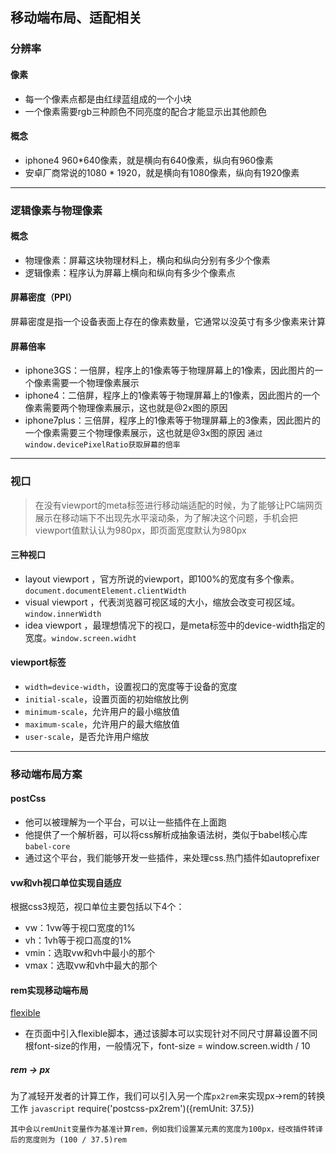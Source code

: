 ## 移动端布局、适配相关
### 分辨率
#### 像素
- 每一个像素点都是由红绿蓝组成的一个小块
- 一个像素需要rgb三种颜色不同亮度的配合才能显示出其他颜色
#### 概念
- iphone4 960*640像素，就是横向有640像素，纵向有960像素
- 安卓厂商常说的1080 * 1920，就是横向有1080像素，纵向有1920像素

---

### 逻辑像素与物理像素
#### 概念
- 物理像素：屏幕这块物理材料上，横向和纵向分别有多少个像素
- 逻辑像素：程序认为屏幕上横向和纵向有多少个像素点
#### 屏幕密度（PPI）
屏幕密度是指一个设备表面上存在的像素数量，它通常以没英寸有多少像素来计算
#### 屏幕倍率
- iphone3GS：一倍屏，程序上的1像素等于物理屏幕上的1像素，因此图片的一个像素需要一个物理像素展示
- iphone4：二倍屏，程序上的1像素等于物理屏幕上的1像素，因此图片的一个像素需要两个物理像素展示，这也就是@2x图的原因
- iphone7plus：三倍屏，程序上的1像素等于物理屏幕上的3像素，因此图片的一个像素需要三个物理像素展示，这也就是@3x图的原因
``通过window.devicePixelRatio获取屏幕的倍率``

---

### 视口
> 在没有viewport的meta标签进行移动端适配的时候，为了能够让PC端网页展示在移动端下不出现先水平滚动条，为了解决这个问题，手机会把viewport值默认认为980px，即页面宽度默认为980px
#### 三种视口
- layout viewport ，官方所说的viewport，即100%的宽度有多个像素。``document.documentElement.clientWidth``
- visual viewport ，代表浏览器可视区域的大小，缩放会改变可视区域。``window.innerWidth``
- idea viewport ，最理想情况下的视口，是meta标签中的device-width指定的宽度。``window.screen.widht``
#### viewport标签
> <meta name="viewport" content="width=device-width, initial-scale = 1, maximum-scale= 1, minimum-scale=1, user-scale=no">

- ``width=device-width``，设置视口的宽度等于设备的宽度
- ``initial-scale``，设置页面的初始缩放比例
- ``minimum-scale``，允许用户的最小缩放值
- ``maximum-scale``，允许用户的最大缩放值
- ``user-scale``，是否允许用户缩放

--- 

### 移动端布局方案
#### postCss
- 他可以被理解为一个平台，可以让一些插件在上面跑
- 他提供了一个解析器，可以将css解析成抽象语法树，类似于babel核心库``babel-core``
- 通过这个平台，我们能够开发一些插件，来处理css.热门插件如autoprefixer
#### vw和vh视口单位实现自适应
根据css3规范，视口单位主要包括以下4个：
- vw：1vw等于视口宽度的1%
- vh：1vh等于视口高度的1%
- vmin：选取vw和vh中最小的那个
- vmax：选取vw和vh中最大的那个

#### rem实现移动端布局
<a href='https://github.com/amfe/lib-flexible'>flexible</a>

- 在页面中引入flexible脚本，通过该脚本可以实现针对不同尺寸屏幕设置不同根font-size的作用，一般情况下，font-size = window.screen.width / 10
##### rem -> px
为了减轻开发者的计算工作，我们可以引入另一个库``px2rem``来实现px->rem的转换工作
```javascript```
require('postcss-px2rem')({remUnit: 37.5})
```
其中会以remUnit变量作为基准计算rem，例如我们设置某元素的宽度为100px，经改插件转译后的宽度则为 (100 / 37.5)rem
